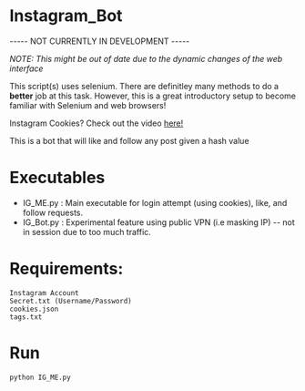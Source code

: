 # Instagram_Bot

----- NOT CURRENTLY IN DEVELOPMENT ----- <br />

*NOTE: This might be out of date due to the dynamic changes of the web interface*

This script(s) uses selenium. There are definitley many methods to do a **better** job at this task. However, this is a great introductory setup to become familiar with Selenium and web browsers!

Instagram Cookies? Check out the video [here!](https://www.youtube.com/watch?v=K5I3BGHG33Y)

This is a bot that will like and follow any post given a hash value <br />

# Executables
- IG_ME.py : Main executable for login attempt (using cookies), like, and follow requests.
- IG_Bot.py : Experimental feature using public VPN (i.e masking IP) -- not in session due to too much traffic. 

# Requirements:
```
Instagram Account
Secret.txt (Username/Password)
cookies.json
tags.txt
```

# Run
```
python IG_ME.py
```
